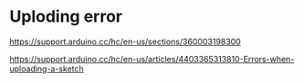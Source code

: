 # Uploding error
https://support.arduino.cc/hc/en-us/sections/360003198300

https://support.arduino.cc/hc/en-us/articles/4403365313810-Errors-when-uploading-a-sketch
